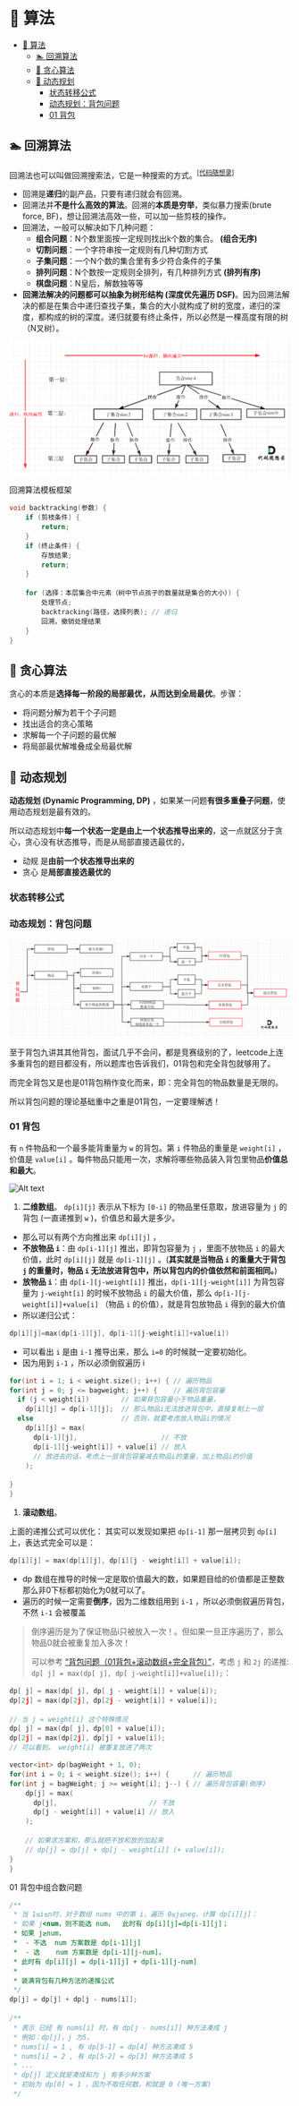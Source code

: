 # 🧮 算法
- [🧮 算法](#-算法)
  - [🏊 回溯算法](#-回溯算法)
  - [🍪 贪心算法](#-贪心算法)
  - [🎒 动态规划](#-动态规划)
    - [状态转移公式](#状态转移公式)
    - [动态规划：背包问题](#动态规划背包问题)
    - [01 背包](#01-背包)

## 🏊 回溯算法

回溯法也可以叫做回溯搜索法，它是一种搜索的方式。<sup>[[代码随想录]](https://programmercarl.com/回溯算法理论基础.html#理论基础)</sup>
- 回溯是**递归**的副产品，只要有递归就会有回溯。
- 回溯法并**不是什么高效的算法**。回溯的**本质是穷举**，类似暴力搜索(brute force, BF)，想让回溯法高效一些，可以加一些剪枝的操作。
- 回溯法，一般可以解决如下几种问题：
  - **组合问题**：N个数里面按一定规则找出k个数的集合。 **(组合无序)**
  - **切割问题**：一个字符串按一定规则有几种切割方式
  - **子集问题**：一个N个数的集合里有多少符合条件的子集
  - **排列问题**：N个数按一定规则全排列，有几种排列方式 **(排列有序)**
  - **棋盘问题**：N皇后，解数独等等
- **回溯法解决的问题都可以抽象为树形结构 (深度优先遍历 DSF)**。因为回溯法解决的都是在集合中递归查找子集，集合的大小就构成了树的宽度，递归的深度，都构成的树的深度。递归就要有终止条件，所以必然是一棵高度有限的树（N叉树）。

![回溯搜索过程](./images/algorithm-backtracking-search_process.png)

回溯算法模板框架
```cpp
void backtracking(参数) {
    if (剪枝条件) {
        return;
    }
    if (终止条件) {
        存放结果;
        return;
    }

    for (选择：本层集合中元素（树中节点孩子的数量就是集合的大小）) {
        处理节点;
        backtracking(路径，选择列表); // 递归
        回溯，撤销处理结果
    }
}
```


## 🍪 贪心算法


贪心的本质是**选择每一阶段的局部最优，从而达到全局最优**。步骤：
- 将问题分解为若干个子问题
- 找出适合的贪心策略
- 求解每一个子问题的最优解
- 将局部最优解堆叠成全局最优解

## 🎒 动态规划

**动态规划 (Dynamic Programming, DP)** ，如果某一问题**有很多重叠子问题**，使用动态规划是最有效的。

所以动态规划中**每一个状态一定是由上一个状态推导出来的**，这一点就区分于贪心，贪心没有状态推导，而是从局部直接选最优的，

- 动规 是**由前一个状态推导出来的**
- 贪心 是**局部直接选最优的**




### 状态转移公式
### 动态规划：背包问题

![dp-backpack](images/algorithm-dp-backpack.png)

至于背包九讲其其他背包，面试几乎不会问，都是竞赛级别的了，leetcode上连多重背包的题目都没有，所以题库也告诉我们，01背包和完全背包就够用了。

而完全背包又是也是01背包稍作变化而来，即：完全背包的物品数量是无限的。

所以背包问题的理论基础重中之重是01背包，一定要理解透！

### 01 背包

有 `n` 件物品和一个最多能背重量为 `w` 的背包。第 `i` 件物品的重量是 `weight[i]` ，价值是 `value[i]`  。每件物品只能用一次，求解将哪些物品装入背包里物品**价值总和最大**。

![Alt text](https://code-thinking-1253855093.file.myqcloud.com/pics/202101101032124.png)

1. **二维数组**。 `dp[i][j]` 表示从下标为 `[0-i]` 的物品里任意取，放进容量为 `j` 的背包 (一直递推到 `w` )，价值总和最大是多少。
  - 那么可以有两个方向推出来 `dp[i][j]` ，
  - **不放物品 `i`**：由 `dp[i-1][j]` 推出，即背包容量为 `j` ，里面不放物品 `i` 的最大价值，此时 `dp[i][j]` 就是 `dp[i-1][j]` 。(**其实就是当物品 `i` 的重量大于背包 `j` 的重量时，物品 `i` 无法放进背包中，所以背包内的价值依然和前面相同。**)
  - **放物品 `i`**：由 `dp[i-][j-weight[i]]` 推出，`dp[i-1][j-weight[i]]` 为背包容量为 `j-weight[i]` 的时候不放物品 `i` 的最大价值，那么 `dp[i-][j-weight[i]]+value[i]` （物品 `i` 的价值），就是背包放物品 `i` 得到的最大价值
  - 所以递归公式：
```cpp
dp[i][j]=max(dp[i-1][j], dp[i-1][j-weight[i]]+value[i])
```
  - 可以看出 `i` 是由 `i-1` 推导出来，那么 `i=0` 的时候就一定要初始化。
  - 因为用到 `i-1` ，所以必须倒叙遍历 i 

```cpp
for(int i = 1; i < weight.size(); i++) { // 遍历物品
for(int j = 0; j <= bagweight; j++) {    // 遍历背包容量
  if (j < weight[i])        // 如果背包容量小于物品重量，
    dp[i][j] = dp[i-1][j];  // 那么物品i无法放进背包中，直接复制上一层
  else                      // 否则，就要考虑放入物品i的情况
    dp[i][j] = max(
      dp[i-1][j],                     // 不放
      dp[i-1][j-weight[i]] + value[i] // 放入
      // 放进去的话，考虑上一层背包容量减去物品i的重量，加上物品i的价值
    );

}
}
```

1. **滚动数组**。 


上面的递推公式可以优化： 其实可以发现如果把 `dp[i-1]` 那一层拷贝到 `dp[i]` 上，表达式完全可以是：
```cpp
dp[i][j] = max(dp[i][j], dp[i][j - weight[i]] + value[i]);
```
- dp 数组在推导的时候一定是取价值最大的数，如果题目给的价值都是正整数那么非0下标都初始化为0就可以了。
- 遍历的时候一定需要**倒序**，因为二维数组用到 `i-1` ，所以必须倒叙遍历背包，不然 `i-1` 会被覆盖

> 倒序遍历是为了保证物品i只被放入一次！。但如果一旦正序遍历了，那么物品0就会被重复加入多次！    
> 
> 可以参考 [“背包问题（01背包+滚动数组+完全背包）”](https://zhuanlan.zhihu.com/p/540378850)，考虑 `j` 和 `2j` 的递推: `dp[ j] = max(dp[ j], dp[ j-weight[i]]+value[i]);`：
```cpp
dp[ j] = max(dp[ j], dp[ j - weight[i]] + value[i]);
dp[2j] = max(dp[2j], dp[2j - weight[i]] + value[i]);

// 当 j = weight[i] 这个特殊情况
dp[ j] = max(dp[ j], dp[0] + value[i]);
dp[2j] = max(dp[2j], dp[j] + value[i]);
// 可以看到， weight[i] 被重复放进了两次
```

```cpp
vector<int> dp(bagWeight + 1, 0);
for(int i = 0; i < weight.size(); i++) {      // 遍历物品
for(int j = bagWeight; j >= weight[i]; j--) { // 遍历背包容量(倒序)
    dp[j] = max(
      dp[j],                       // 不放
      dp[j - weight[i]] + value[i] // 放入
    );

    // 如果求方案和，那么就把不放和放的加起来
    // dp[j] = dp[j] + dp[j - weight[i]] (+ value[i]);
}
}
```


01 背包中组合数问题

```cpp
/**
 * 当 1≤i≤n时，对于数组 nums 中的第 i，遍历 0≤j≤neg，计算 dp[i][j]：
 * 如果 j<num，则不能选 num，  此时有 dp[i][j]=dp[i-1][j]；
 * 如果 j≥num，
 *  - 不选  num 方案数是 dp[i-1][j]
 *  - 选    num 方案数是 dp[i-1][j-num]，
 * 此时有 dp[i][j] = dp[i-1][j] + dp[i-1][j-num]
 *
 * 装满背包有几种方法的递推公式
 */
dp[j] = dp[j] + dp[j - nums[i]];

/**
 * 表示 已经 有 nums[i] 时，有 dp[j - nums[i]] 种方法凑成 j
 * 例如：dp[j]，j 为5，
 * nums[i] = 1 , 有 dp[5-1] = dp[4] 种方法凑成 5
 * nums[i] = 2 , 有 dp[5-2] = dp[3] 种方法凑成 5
 * ...
 * dp[j] 定义就是凑成和为 j 有多少种方案
 * 初始为 dp[0] = 1 ，因为不取任何数，和就是 0 (唯一方案)
 */
```


